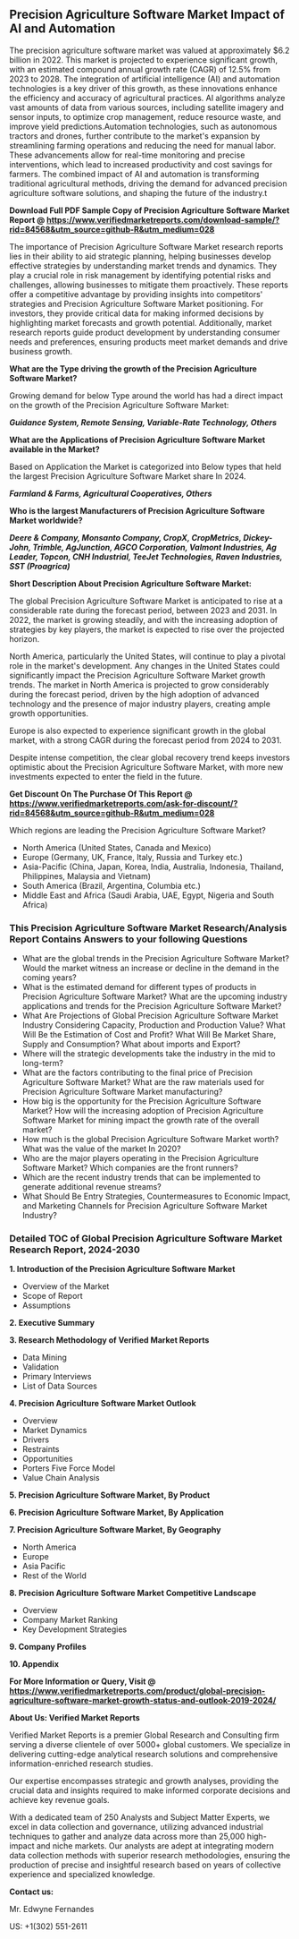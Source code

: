 <h2>Precision Agriculture Software Market Impact of AI and Automation</h2>The precision agriculture software market was valued at approximately $6.2 billion in 2022. This market is projected to experience significant growth, with an estimated compound annual growth rate (CAGR) of 12.5% from 2023 to 2028. The integration of artificial intelligence (AI) and automation technologies is a key driver of this growth, as these innovations enhance the efficiency and accuracy of agricultural practices. AI algorithms analyze vast amounts of data from various sources, including satellite imagery and sensor inputs, to optimize crop management, reduce resource waste, and improve yield predictions.Automation technologies, such as autonomous tractors and drones, further contribute to the market's expansion by streamlining farming operations and reducing the need for manual labor. These advancements allow for real-time monitoring and precise interventions, which lead to increased productivity and cost savings for farmers. The combined impact of AI and automation is transforming traditional agricultural methods, driving the demand for advanced precision agriculture software solutions, and shaping the future of the industry.t</p><p id="" class=""><strong>Download Full PDF Sample Copy of Precision Agriculture Software Market Report @ <a href="https://www.verifiedmarketreports.com/download-sample/?rid=84568&utm_source=github-R&utm_medium=028" target="_blank">https://www.verifiedmarketreports.com/download-sample/?rid=84568&utm_source=github-R&utm_medium=028</a></strong></p><p>The importance of&nbsp;Precision Agriculture Software Market research reports lies in their ability to aid strategic planning, helping businesses develop effective strategies by understanding market trends and dynamics. They play a crucial role in risk management by identifying potential risks and challenges, allowing businesses to mitigate them proactively. These reports offer a competitive advantage by providing insights into competitors' strategies and Precision Agriculture Software Market positioning. For investors, they provide critical data for making informed decisions by highlighting market forecasts and growth potential. Additionally, market research reports guide product development by understanding consumer needs and preferences, ensuring products meet market demands and drive business growth.</p><p><strong>What are the&nbsp;Type driving the growth of the Precision Agriculture Software Market?</strong></p><p id="" class="">Growing demand for below Type around the world has had a direct impact on the growth of the Precision Agriculture Software Market:</p><em><strong>Guidance System, Remote Sensing, Variable-Rate Technology, Others</strong></em></p><strong>What are the&nbsp;Applications&nbsp;of Precision Agriculture Software Market available in the Market?</strong></p><p id="" class="">Based on Application the Market is categorized into Below types that held the largest Precision Agriculture Software Market share In 2024.</p><em><strong>Farmland & Farms, Agricultural Cooperatives, Others</strong></em></p><strong>Who is the largest Manufacturers of Precision Agriculture Software Market worldwide?</strong></p><p><em><strong>Deere & Company, Monsanto Company, CropX, CropMetrics, Dickey-John, Trimble, AgJunction, AGCO Corporation, Valmont Industries, Ag Leader, Topcon, CNH Industrial, TeeJet Technologies, Raven Industries, SST (Proagrica)</strong></em></p><p id="" class=""><strong>Short Description About Precision Agriculture Software Market:</strong></p><p>The global Precision Agriculture Software Market is anticipated to rise at a considerable rate during the forecast period, between 2023 and 2031. In 2022, the market is growing steadily, and with the increasing adoption of strategies by key players, the market is expected to rise over the projected horizon.</p><p>North America, particularly the United States, will continue to play a pivotal role in the market's development. Any changes in the United States could significantly impact the Precision Agriculture Software Market growth trends. The market in North America is projected to grow considerably during the forecast period, driven by the high adoption of advanced technology and the presence of major industry players, creating ample growth opportunities.</p><p>Europe is also expected to experience significant growth in the global market, with a strong CAGR during the forecast period from 2024 to 2031.</p><p>Despite intense competition, the clear global recovery trend keeps investors optimistic about the Precision Agriculture Software Market, with more new investments expected to enter the field in the future.</p><p id="" class=""><strong>Get Discount On The Purchase Of This Report @ <a href="https://www.verifiedmarketreports.com/ask-for-discount/?rid=84568&utm_source=github-R&utm_medium=028" target="_blank">https://www.verifiedmarketreports.com/ask-for-discount/?rid=84568&utm_source=github-R&utm_medium=028</a></strong></p>Which regions are leading the Precision Agriculture Software Market?</p><ul><li>North America (United States, Canada and Mexico)</li><li>Europe (Germany, UK, France, Italy, Russia and Turkey etc.)</li><li>Asia-Pacific (China, Japan, Korea, India, Australia, Indonesia, Thailand, Philippines, Malaysia and Vietnam)</li><li>South America (Brazil, Argentina, Columbia etc.)</li><li>Middle East and Africa (Saudi Arabia, UAE, Egypt, Nigeria and South Africa)</li></ul><h3 id="" class="">This Precision Agriculture Software Market Research/Analysis Report Contains Answers to your following Questions</h3><ul><li>What are the global trends in the Precision Agriculture Software Market? Would the market witness an increase or decline in the demand in the coming years?</li><li>What is the estimated demand for different types of products in Precision Agriculture Software Market? What are the upcoming industry applications and trends for the Precision Agriculture Software Market?</li><li>What Are Projections of Global Precision Agriculture Software Market Industry Considering Capacity, Production and Production Value? What Will Be the Estimation of Cost and Profit? What Will Be Market Share, Supply and Consumption? What about imports and Export?</li><li>Where will the strategic developments take the industry in the mid to long-term?</li><li>What are the factors contributing to the final price of Precision Agriculture Software Market? What are the raw materials used for Precision Agriculture Software Market manufacturing?</li><li>How big is the opportunity for the Precision Agriculture Software Market? How will the increasing adoption of Precision Agriculture Software Market for mining impact the growth rate of the overall market?</li><li>How much is the global Precision Agriculture Software Market worth? What was the value of the market In 2020?</li><li>Who are the major players operating in the Precision Agriculture Software Market? Which companies are the front runners?</li><li>Which are the recent industry trends that can be implemented to generate additional revenue streams?</li><li>What Should Be Entry Strategies, Countermeasures to Economic Impact, and Marketing Channels for Precision Agriculture Software Market Industry?</li></ul><h3 id="" class="">Detailed TOC of Global Precision Agriculture Software Market Research Report, 2024-2030</h3><p id="" class=""><strong>1. Introduction of the Precision Agriculture Software Market</strong></p><ul><li>Overview of the Market</li><li>Scope of Report</li><li>Assumptions</li></ul><p id="" class=""><strong>2. Executive Summary</strong></p><p id="" class=""><strong>3. Research Methodology of Verified Market Reports</strong></p><ul><li>Data Mining</li><li>Validation</li><li>Primary Interviews</li><li>List of Data Sources</li></ul><p id="" class=""><strong>4. Precision Agriculture Software Market Outlook</strong></p><ul><li>Overview</li><li>Market Dynamics</li><li>Drivers</li><li>Restraints</li><li>Opportunities</li><li>Porters Five Force Model</li><li>Value Chain Analysis</li></ul><p id="" class=""><strong>5. Precision Agriculture Software Market, By Product</strong></p><p id="" class=""><strong>6. Precision Agriculture Software Market, By Application</strong></p><p id="" class=""><strong>7. Precision Agriculture Software Market, By Geography</strong></p><ul><li>North America</li><li>Europe</li><li>Asia Pacific</li><li>Rest of the World</li></ul><p id="" class=""><strong>8. Precision Agriculture Software Market Competitive Landscape</strong></p><ul><li>Overview</li><li>Company Market Ranking</li><li>Key Development Strategies</li></ul><p id="" class=""><strong>9. Company Profiles</strong></p><p id="" class=""><strong>10. Appendix</strong></p><p id="" class=""><strong>For More Information or Query, Visit @ <a href="https://www.verifiedmarketreports.com/product/global-precision-agriculture-software-market-growth-status-and-outlook-2019-2024/" target="_blank">https://www.verifiedmarketreports.com/product/global-precision-agriculture-software-market-growth-status-and-outlook-2019-2024/</a></strong></p><p id="" class=""><strong>About Us: Verified Market Reports</strong></p><p id="" class="">Verified Market Reports is a premier Global Research and Consulting firm serving a diverse clientele of over 5000+ global customers. We specialize in delivering cutting-edge analytical research solutions and comprehensive information-enriched research studies.</p><p id="" class="">Our expertise encompasses strategic and growth analyses, providing the crucial data and insights required to make informed corporate decisions and achieve key revenue goals.</p><p id="" class="">With a dedicated team of 250 Analysts and Subject Matter Experts, we excel in data collection and governance, utilizing advanced industrial techniques to gather and analyze data across more than 25,000 high-impact and niche markets. Our analysts are adept at integrating modern data collection methods with superior research methodologies, ensuring the production of precise and insightful research based on years of collective experience and specialized knowledge.</p><p id="" class=""><strong>Contact us:</strong></p><p id="" class="">Mr. Edwyne Fernandes</p><p id="" class="">US: +1(302) 551-2611</p>